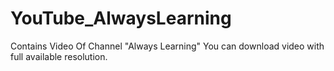 # YouTube_AlwaysLearning
Contains Video Of Channel "Always Learning"
You can download video with full available resolution.
